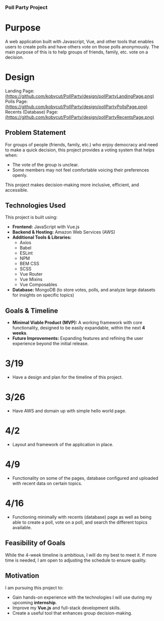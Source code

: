 ### Poll Party Project  

# Purpose
A web application built with Javascript, Vue, and other tools that enables users to create polls and have others vote on those polls anonymously. The main purpose of this is to help groups of friends, family, etc. vote on a decision.

# Design
Landing Page:
[(https://github.com/kobycut/PollParty/design/pollPartyLandingPage.png)](https://github.com/kobycut/PollParty/blob/main/design/pollPartyLandingPage.png) </br>
Polls Page:
[(https://github.com/kobycut/PollParty/design/pollPartyPollsPage.png)](https://github.com/kobycut/PollParty/blob/main/design/pollPartyPollsPage.png) </br>
Recents (Database) Page:
[(https://github.com/kobycut/PollParty/design/pollPartyRecentsPage.png)](https://github.com/kobycut/PollParty/blob/main/design/pollPartyRecentsPage.png) </br>

## Problem Statement  
For groups of people (friends, family, etc.) who enjoy democracy and need to make a quick decision, this project provides a voting system that helps when:  
- The vote of the group is unclear.  
- Some members may not feel comfortable voicing their preferences openly.  

This project makes decision-making more inclusive, efficient, and accessible.  

## Technologies Used  
This project is built using:  
- **Frontend:** JavaScript with Vue.js  
- **Backend & Hosting:** Amazon Web Services (AWS)  
- **Additional Tools & Libraries:**  
  - Axios  
  - Babel  
  - ESLint  
  - NPM  
  - BEM CSS  
  - SCSS  
  - Vue Router  
  - Vue Mixins  
  - Vue Composables  
- **Database:** MongoDB (to store votes, polls, and analyze large datasets for insights on specific topics)  

## Goals & Timeline  
- **Minimal Viable Product (MVP):** A working framework with core functionality, designed to be easily expandable, within the next **4 weeks**.  
- **Future Improvements:** Expanding features and refining the user experience beyond the initial release.
# 3/19
- Have a design and plan for the timeline of this project.
# 3/26
- Have AWS and domain up with simple hello world page.
# 4/2
- Layout and framework of the application in place.
# 4/9
- Functionality on some of the pages, database configured and uploaded with recent data on certain topics.
# 4/16
- Functioning minimally with recents (database) page as well as being able to create a poll, vote on a poll, and search the different topics available.
## Feasibility of Goals  
While the 4-week timeline is ambitious, I will do my best to meet it. If more time is needed, I am open to adjusting the schedule to ensure quality.  

## Motivation  
I am pursuing this project to:  
- Gain hands-on experience with the technologies I will use during my upcoming **internship**.  
- Improve my **Vue.js** and full-stack development skills.  
- Create a useful tool that enhances group decision-making.  

